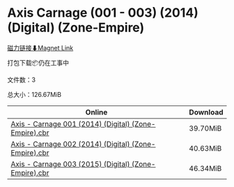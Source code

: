 # Axis Carnage (001 - 003) (2014) (Digital) (Zone-Empire)

[磁力链接⬇Magnet Link](magnet:?xt=urn:btih:7cdc3d7d06df401d3a2f114d526709dbfa55b124&dn=Axis%20Carnage%20%28001%20-%20003%29%20%282014%29%20%28Digital%29%20%28Zone-Empire%29)

打包下载📦仍在工事中

文件数：3

总大小：126.67MiB

Online | Download
--- | ---
[Axis - Carnage 001 (2014) (Digital) (Zone-Empire).cbr](https://github.com/alicewish/markdown/blob/master/comic/Axis-Carnage-001-2014-Digital-Zone-Empire-cbr.md) | 39.70MiB
[Axis - Carnage 002 (2014) (Digital) (Zone-Empire).cbr](https://github.com/alicewish/markdown/blob/master/comic/Axis-Carnage-002-2014-Digital-Zone-Empire-cbr.md) | 40.63MiB
[Axis - Carnage 003 (2015) (Digital) (Zone-Empire).cbr](https://github.com/alicewish/markdown/blob/master/comic/Axis-Carnage-003-2015-Digital-Zone-Empire-cbr.md) | 46.34MiB